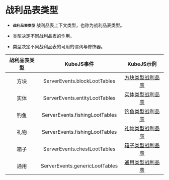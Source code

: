 # 战利品表类型

- **`战利品表类型`** 战利品表上下文类型，也称为战利品表类型。

- 类型决定不同战利品表的作用。

- 类型决定不同战利品表的可用的谓词与修饰器。

|   战利品表类型    |   KubeJS事件    |   KubeJS示例    |
|:------------:|:---------:|:---------:|
|   方块    |   ServerEvents.blockLootTables   |   [方块类型战利品表](../Vanilla/Block.md)   |
|   实体    |   ServerEvents.entityLootTables   |   [实体类型战利品表](../Vanilla/Entity.md)   |
|   钓鱼    |   ServerEvents.fishingLootTables   |   [钓鱼类型战利品表](../Vanilla/Fish.md)   |
|   礼物    |   ServerEvents.fishingLootTables   |   [礼物类型战利品表](../Vanilla/Gift.md)   |
|   箱子    |   ServerEvents.chestLootTables   |   [箱子类型战利品表](../Vanilla/Chest.md)   |
|   通用    |   ServerEvents.genericLootTables   |   [通用类型战利品表](../Vanilla/Generic.md)   |

